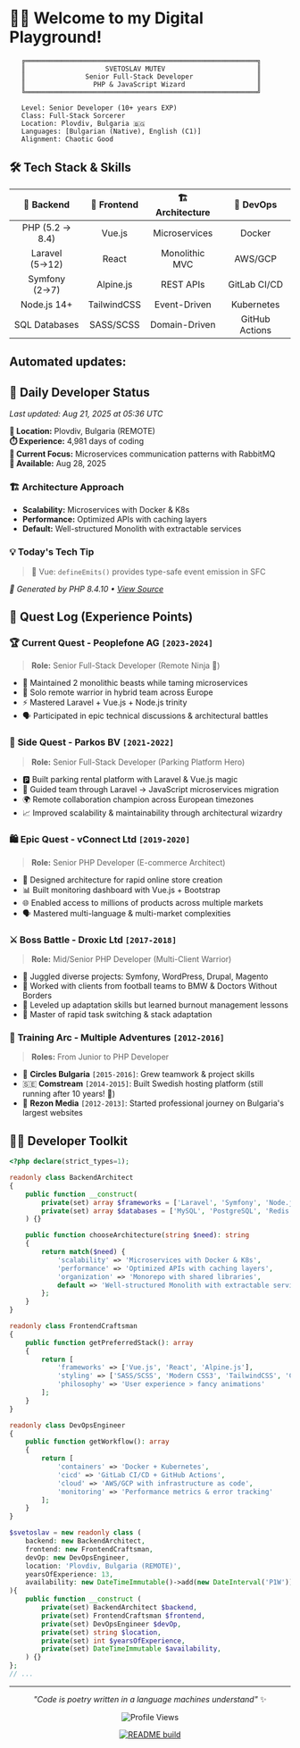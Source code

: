 # 🧙‍♂️ Welcome to my Digital Playground! 

```
   ╔══════════════════════════════════════════════════════════╗
   ║                    SVETOSLAV MUTEV                       ║
   ║               Senior Full-Stack Developer                ║
   ║                 PHP & JavaScript Wizard                  ║
   ╚══════════════════════════════════════════════════════════╝

   Level: Senior Developer (10+ years EXP)
   Class: Full-Stack Sorcerer
   Location: Plovdiv, Bulgaria 🇧🇬
   Languages: [Bulgarian (Native), English (C1)]
   Alignment: Chaotic Good
```

## 🛠️ Tech Stack & Skills

| 🐘 **Backend** | 🎨 **Frontend** | 🏗️ **Architecture** | 🚀 **DevOps** |
|:---:|:---------------:|:---:|:---:|
| PHP (5.2 → 8.4) |     Vue.js      | Microservices | Docker |
| Laravel (5→12) |      React      | Monolithic MVC | AWS/GCP |
| Symfony (2→7) |    Alpine.js    | REST APIs | GitLab CI/CD |
| Node.js 14+ |   TailwindCSS   | Event-Driven | Kubernetes |
| SQL Databases |   SASS/SCSS   | Domain-Driven | GitHub Actions |


## Automated updates:

<!-- ### DAILY_UPDATE_START ### -->
## 🌟 Daily Developer Status

*Last updated: Aug 21, 2025 at 05:36 UTC*

**📍 Location:** Plovdiv, Bulgaria (REMOTE)  
**⏱️ Experience:** 4,981 days of coding  
**🎯 Current Focus:** Microservices communication patterns with RabbitMQ  
**📅 Available:** Aug 28, 2025  

### 🏗️ Architecture Approach
- **Scalability:** Microservices with Docker & K8s
- **Performance:** Optimized APIs with caching layers
- **Default:** Well-structured Monolith with extractable services

### 💡 Today's Tech Tip
> 🖖 Vue: `defineEmits()` provides type-safe event emission in SFC

*🤖 Generated by PHP 8.4.10 • [View Source](profile-generator.php)*
<!-- ### DAILY_UPDATE_END ### -->


## 🚀 Quest Log (Experience Points)

### 🏆 **Current Quest** - Peoplefone AG `[2023-2024]`
> **Role:** Senior Full-Stack Developer (Remote Ninja 🥷)
- 🔧 Maintained 2 monolithic beasts while taming microservices
- 🎯 Solo remote warrior in hybrid team across Europe
- ⚡ Mastered Laravel + Vue.js + Node.js trinity
- 🗣️ Participated in epic technical discussions & architectural battles

### 🚗 **Side Quest** - Parkos BV `[2021-2022]`
> **Role:** Senior Full-Stack Developer (Parking Platform Hero)
- 🅿️ Built parking rental platform with Laravel & Vue.js magic
- 🔄 Guided team through Laravel → JavaScript microservices migration
- 🌍 Remote collaboration champion across European timezones
- 📈 Improved scalability & maintainability through architectural wizardry

### 🛍️ **Epic Quest** - vConnect Ltd `[2019-2020]`
> **Role:** Senior PHP Developer (E-commerce Architect)
- 🏪 Designed architecture for rapid online store creation
- 📊 Built monitoring dashboard with Vue.js + Bootstrap
- 🌐 Enabled access to millions of products across multiple markets
- 🗣️ Mastered multi-language & multi-market complexities

### ⚔️ **Boss Battle** - Droxic Ltd `[2017-2018]`
> **Role:** Mid/Senior PHP Developer (Multi-Client Warrior)
- 🎯 Juggled diverse projects: Symfony, WordPress, Drupal, Magento
- 🏈 Worked with clients from football teams to BMW & Doctors Without Borders
- 💪 Leveled up adaptation skills but learned burnout management lessons
- 🔄 Master of rapid task switching & stack adaptation

### 🎪 **Training Arc** - Multiple Adventures `[2012-2016]`
> **Roles:** From Junior to PHP Developer
- 🌱 **Circles Bulgaria** `[2015-2016]`: Grew teamwork & project skills
- 🇸🇪 **Comstream** `[2014-2015]`: Built Swedish hosting platform (still running after 10 years! 🎉)
- 🚀 **Rezon Media** `[2012-2013]`: Started professional journey on Bulgaria's largest websites

## 🧙‍♂️ Developer Toolkit

```php
<?php declare(strict_types=1);

readonly class BackendArchitect
{
    public function __construct(
        private(set) array $frameworks = ['Laravel', 'Symfony', 'Node.js'],
        private(set) array $databases = ['MySQL', 'PostgreSQL', 'Redis'],
    ) {}

    public function chooseArchitecture(string $need): string
    {
        return match($need) {
            'scalability' => 'Microservices with Docker & K8s',
            'performance' => 'Optimized APIs with caching layers',
            'organization' => 'Monorepo with shared libraries',
            default => 'Well-structured Monolith with extractable services'
        };
    }
}

readonly class FrontendCraftsman
{
    public function getPreferredStack(): array
    {
        return [
            'frameworks' => ['Vue.js', 'React', 'Alpine.js'],
            'styling' => ['SASS/SCSS', 'Modern CSS3', 'TailwindCSS', 'CSS Grid/Flexbox'],
            'philosophy' => 'User experience > fancy animations'
        ];
    }
}

readonly class DevOpsEngineer
{
    public function getWorkflow(): array
    {
        return [
            'containers' => 'Docker + Kubernetes',
            'cicd' => 'GitLab CI/CD + GitHub Actions',
            'cloud' => 'AWS/GCP with infrastructure as code',
            'monitoring' => 'Performance metrics & error tracking'
        ];
    }
}

$svetoslav = new readonly class (
    backend: new BackendArchitect,
    frontend: new FrontendCraftsman,
    devOp: new DevOpsEngineer,
    location: 'Plovdiv, Bulgaria (REMOTE)',
    yearsOfExperience: 13,
    availability: new DateTimeImmutable()->add(new DateInterval('P1W')),
){
    public function __construct (
        private(set) BackendArchitect $backend,
        private(set) FrontendCraftsman $frontend,
        private(set) DevOpsEngineer $devOp,
        private(set) string $location,
        private(set) int $yearsOfExperience,
        private(set) DateTimeImmutable $availability,
    ) {}
};
// ...
```

---

<div align="center">

*"Code is poetry written in a language machines understand"* ✨

<img src="https://komarev.com/ghpvc/?username=sv3tli0&color=blueviolet&style=flat-square&label=Profile+Views" alt="Profile Views" />

[![README build](https://github.com/sv3tli0/sv3tli0/actions/workflows/update-profile.yml/badge.svg)](https://github.com/sv3tli0/sv3tli0/actions/workflows/update-profile.yml)

</div>

